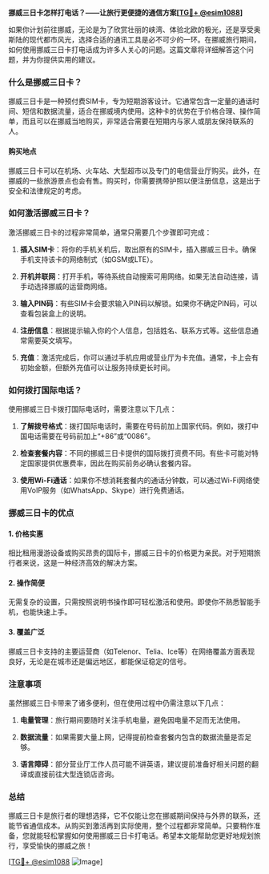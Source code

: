 **挪威三日卡怎样打电话？——让旅行更便捷的通信方案[[TG💪+ @esim1088](https://t.me/s/esim1088)]**

如果你计划前往挪威，无论是为了欣赏壮丽的峡湾、体验北欧的极光，还是享受奥斯陆的现代都市风光，选择合适的通讯工具是必不可少的一环。在挪威旅行期间，如何使用挪威三日卡打电话成为许多人关心的问题。这篇文章将详细解答这个问题，并为你提供实用的建议。

### 什么是挪威三日卡？

挪威三日卡是一种预付费SIM卡，专为短期游客设计。它通常包含一定量的通话时间、短信和数据流量，适合在挪威境内使用。这种卡的优势在于价格合理、操作简单，而且可以在挪威当地购买，非常适合需要在短期内与家人或朋友保持联系的人。

#### 购买地点

挪威三日卡可以在机场、火车站、大型超市以及专门的电信营业厅购买。此外，在挪威的一些旅游景点也会有售。购买时，你需要携带护照以便注册信息，这是出于安全和法律规定的考虑。

### 如何激活挪威三日卡？

激活挪威三日卡的过程非常简单，通常只需要几个步骤即可完成：

1. **插入SIM卡**：将你的手机关机后，取出原有的SIM卡，插入挪威三日卡。确保手机支持该卡的网络制式（如GSM或LTE）。
   
2. **开机并联网**：打开手机，等待系统自动搜索可用网络。如果无法自动连接，请手动选择挪威的运营商网络。

3. **输入PIN码**：有些SIM卡会要求输入PIN码以解锁。如果你不确定PIN码，可以查看包装盒上的说明。

4. **注册信息**：根据提示输入你的个人信息，包括姓名、联系方式等。这些信息通常需要英文填写。

5. **充值**：激活完成后，你可以通过手机应用或营业厅为卡充值。通常，卡上会有初始金额，但额外充值可以让服务持续更长时间。

### 如何拨打国际电话？

使用挪威三日卡拨打国际电话时，需要注意以下几点：

1. **了解拨号格式**：拨打国际电话时，需要在号码前加上国家代码。例如，拨打中国电话需要在号码前加上“+86”或“0086”。

2. **检查套餐内容**：不同的挪威三日卡提供的国际拨打资费不同。有些卡可能对特定国家提供优惠费率，因此在购买前务必确认套餐内容。

3. **使用Wi-Fi通话**：如果你不想消耗套餐内的通话分钟数，可以通过Wi-Fi网络使用VoIP服务（如WhatsApp、Skype）进行免费通话。

### 挪威三日卡的优点

#### 1. **价格实惠**
相比租用漫游设备或购买昂贵的国际卡，挪威三日卡的价格更为亲民。对于短期旅行者来说，这是一种经济高效的解决方案。

#### 2. **操作简便**
无需复杂的设置，只需按照说明书操作即可轻松激活和使用。即使你不熟悉智能手机，也能快速上手。

#### 3. **覆盖广泛**
挪威三日卡支持的主要运营商（如Telenor、Telia、Ice等）在网络覆盖方面表现良好，无论是在城市还是偏远地区，都能保证稳定的信号。

### 注意事项

虽然挪威三日卡带来了诸多便利，但在使用过程中仍需注意以下几点：

1. **电量管理**：旅行期间要随时关注手机电量，避免因电量不足而无法使用。

2. **数据流量**：如果需要大量上网，记得提前检查套餐内包含的数据流量是否足够。

3. **语言障碍**：部分营业厅工作人员可能不讲英语，建议提前准备好相关问题的翻译或直接前往大型连锁店咨询。

### 总结

挪威三日卡是旅行者的理想选择，它不仅能让您在挪威期间保持与外界的联系，还能节省通信成本。从购买到激活再到实际使用，整个过程都非常简单。只要稍作准备，您就能轻松掌握如何使用挪威三日卡打电话。希望本文能帮助您更好地规划旅行，享受愉快的挪威之旅！

[[TG💪+ @esim1088](https://t.me/s/esim1088) ![Image](https://i.postimg.cc/4NQfJmqS/Snipaste-2025-05-13-00-14-12.png)]